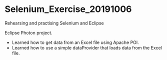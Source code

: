 # Selenium_Exercise_20191006
Rehearsing and practising Selenium and Eclipse

Eclipse Photon project.

- Learned how to get data from an Excel file using Apache POI.
- Learned how to use a simple dataProvider that loads data from the Excel file.
